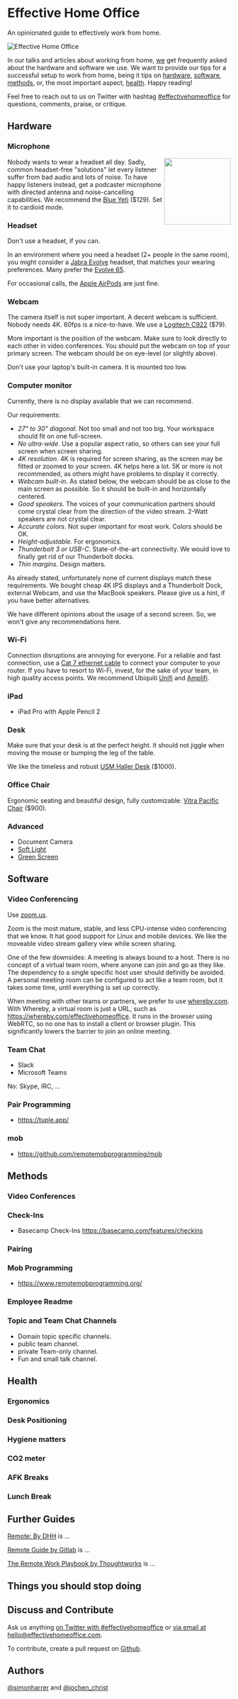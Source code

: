 # Effective Home Office

An opinionated guide to effectively work from home.

![Effective Home Office](images/header.jpeg)

In our talks and articles about working from home, [we](#authors) get frequently asked about the hardware and software we use. We want to provide our tips for a successful setup to work from home, being it tips on [hardware](#hardware), [software](#software), [methods](#methods), or, the most important aspect, [health](#health). Happy reading!

Feel free to reach out to us on Twitter with hashtag [#effectivehomeoffice](https://twitter.com/hashtag/effectivehomeoffice) for questions, comments, praise, or critique.

## Hardware

### Microphone

<img src="images/yeti.png" align="right" width="150">

Nobody wants to wear a headset all day.
Sadly, common headset-free "solutions" let every listener suffer from bad audio and lots of noise.
To have happy listeners instead, get a podcaster microphone with directed antenna and noise-cancelling capabilities.
We recommend the [Blue Yeti](https://www.bluedesigns.com/products/yeti/) ($129). Set it to cardioid mode.

### Headset

Don't use a headset, if you can.

In an environment where you need a headset (2+ people in the same room), you might consider a [Jabra Evolve](https://www.jabra.com.de/business/office-headsets/jabra-evolve) headset, that matches your wearing preferences. Many prefer the [Evolve 65](https://www.jabra.com.de/business/office-headsets/jabra-evolve/jabra-evolve-65).

For occasional calls, the [Apple AirPods](https://www.apple.com/airpods/) are just fine.

### Webcam

The camera itself is not super important. 
A decent webcam is sufficient. 
Nobody needs 4K. 
60fps is a nice-to-have. 
We use a [Logitech C922](https://www.logitech.com/en-us/product/c922-pro-stream-webcam) ($79).

More important is the position of the webcam.
Make sure to look directly to each other in video conferences.
You should put the webcam on top of your primary screen.
The webcam should be on eye-level (or slightly above).

Don't use your laptop's built-in camera.
It is mounted too low.


### Computer monitor

Currently, there is no display available that we can recommend.

Our requirements:

- _27" to 30" diagonal_. Not too small and not too big. Your workspace should fit on one full-screen.
- _No ultra-wide_. Use a popular aspect ratio, so others can see your full screen when screen sharing.
- _4K resolution_. 4K is required for screen sharing, as the screen may be fitted or zoomed to your screen. 4K helps here a lot. 5K or more is not recommended, as others might have problems to display it correctly. 
- _Webcam built-in_. As stated below, the webcam should be as close to the main screen as possible. So it should be built-in and horizontally centered. 
- _Good speakers_. The voices of your communication partners should come crystal clear from the direction of the video stream. 2-Watt speakers are not crystal clear.
- _Accurate colors_. Not super important for most work. Colors should be OK.
- _Height-adjustable_. For ergonomics.
- _Thunderbolt 3 or USB-C_. State-of-the-art connectivity. We would love to finally get rid of our Thunderbolt docks.
- _Thin margins_. Design matters.

As already stated, unfortunately none of current displays match these requirements. 
We bought cheap 4K IPS displays and a Thunderbolt Dock, external Webcam, and use the MacBook speakers. 
Please give us a hint, if you have better alternatives.

We have different opinions about the usage of a second screen.
So, we won't give any recommendations here.


### Wi-Fi

Connection disruptions are annoying for everyone.
For a reliable and fast connection, use a [Cat 7 ethernet cable](https://www.amazon.com/AmazonBasics-Network-Ethernet-Patch-Cable/dp/B013PUMX8I) to connect your computer to your router.
If you have to resort to Wi-Fi, invest, for the sake of your team, in high quality access points.
We recommend Ubiquiti [Unifi](https://unifi-network.ui.com/) and [Amplifi](https://amplifi.com/).

### iPad

- iPad Pro with Apple Pencil 2

### Desk

Make sure that your desk is at the perfect height.
It should not jiggle when moving the mouse or bumping the leg of the table.

We like the timeless and robust [USM Haller Desk](https://www.usm.com/en/residential/products/usm-haller-collection/usm-haller-tables-and-desks/) ($1000).

### Office Chair

Ergonomic seating and beautiful design, fully customizable: [Vitra Pacific Chair](https://www.vitra.com/en-ch/office/product/details/pacific-chair) ($900).

### Advanced

- Document Camera
- [Soft Light](https://www.elgato.com/en/gaming/key-light)
- [Green Screen](https://www.elgato.com/en/gaming/green-screen)


## Software

### Video Conferencing

Use [zoom.us](https://zoom.us/). 

Zoom is the most mature, stable, and less CPU-intense video conferencing that we know.
It hat good support for Linux and mobile devices.
We like the moveable video stream gallery view while screen sharing.

One of the few downsides: 
A meeting is always bound to a host.
There is no concept of a virtual team room, where anyone can join and go as they like.
The dependency to a single specific host user should definitly be avoided. 
A personal meeting room can be configured to act like a team room, but it takes some time, until everything is set up correctly.

When meeting with other teams or partners, we prefer to use [whereby.com](https://whereby.com/).
With Whereby, a virtual room is just a URL, such as https://whereby.com/effectivehomeoffice.
It runs in the browser using WebRTC, so no one has to install a client or browser plugin.
This significantly lowers the barrier to join an online meeting.


### Team Chat

- Slack
- Microsoft Teams

No: Skype, IRC, ...

### Pair Programming

- https://tuple.app/

### mob

- https://github.com/remotemobprogramming/mob


## Methods

### Video Conferences


### Check-Ins

- Basecamp Check-Ins https://basecamp.com/features/checkins

### Pairing
### Mob Programming
- https://www.remotemobprogramming.org/

### Employee Readme
### Topic and Team Chat Channels
- Domain topic specific channels.
- public team channel.
- private Team-only channel.
- Fun and small talk channel.

## Health

### Ergonomics
### Desk Positioning
### Hygiene matters
### CO2 meter
### AFK Breaks
### Lunch Break


## Further Guides

[Remote: By DHH](https://basecamp.com/books/remote) is ...

[Remote Guide by Gitlab](https://about.gitlab.com/company/culture/all-remote/) is ...

[The Remote Work Playbook by Thoughtworks](https://www.thoughtworks.com/remote-work-playbook) is ...

## Things you should stop doing


## Discuss and Contribute

Ask us anything [on Twitter with #effectivehomeoffice](https://twitter.com/hashtag/effectivehomeoffice) or [via email at hello@effectivehomeoffice.com](mailto:hello@effectivehomeoffice.com).

To contribute, create a pull request on [Github](https://github.com/effectivehomeoffice/effectivehomeoffice.com).

## Authors

[@simonharrer](https://twitter.com/simonharrer) and [@jochen_christ](https://twitter.com/jochen_christ)

<script async defer src="https://cdn.simpleanalytics.io/hello.js"></script>
<noscript><img src="https://api.simpleanalytics.io/hello.gif" alt=""></noscript>
